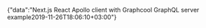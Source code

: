 {"data":"Next.js React Apollo client with Graphcool GraphQL server example2019-11-26T18:06:10+03:00"}
